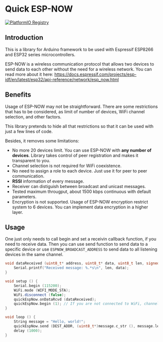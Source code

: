 # Quick ESP-NOW

[![PlatformIO Registry](https://badges.registry.platformio.org/packages/gmag11/library/QuickEspNow.svg)](https://registry.platformio.org/libraries/gmag11/QuickEspNow)

## Introduction
This is a library for Arduino framework to be used with Espressif ESP8266 and ESP32 series microcontrollers.

ESP-NOW is a wireless communication protocol that allows two devices to send data to each other without the need for a wireless network. You can read more about it here: https://docs.espressif.com/projects/esp-idf/en/latest/esp32/api-reference/network/esp_now.html

## Benefits
Usage of ESP-NOW may not be straightforward. There are some restrictions that has to be considered, as limit of number of devices, WiFi channel selection, and other factors.

This library pretends to hide all that restrictions so that it can be used with just a few lines of code.

Besides, it removes some limitations:

- No more 20 devices limit. You can use ESP-NOW with **any number of devices**. Library takes control of peer registration and makes it transparent to you.
- Channel selection is not required for WiFi coexistence.
- No need to assign a role to each device. Just use it for peer to peer communication.
- **RSSI** information of every message.
- Receiver can distiguish between broadcast and unicast messages.
- Tested maximum througput, about 1500 kbps continuous with default parameters.
- Encryption is not supported. Usage of ESP-NOW encryption restrict system to 6 devices. You can implement data encryption in a higher layer.

## Usage

One just only needs to call begin and set a receivin callback function, if you need to receive data. Then you can use send function to send data to a specific device or use `ESPNOW_BROADCAST_ADDRESS` to send data to all listening devices in the same channel.

```C++
void dataReceived (uint8_t* address, uint8_t* data, uint8_t len, signed int rssi, bool broadcast) {
    Serial.printf("Received message: %.*s\n", len, data);
}

void setup () {
    Serial.begin (115200);
    WiFi.mode (WIFI_MODE_STA);
    WiFi.disconnect (false);
    quickEspNow.onDataRcvd (dataReceived);
    quickEspNow.begin (1); // If you are not connected to WiFi, channel should be specified
}

void loop () {
    String message = "Hello, world!";
    quickEspNow.send (DEST_ADDR, (uint8_t*)message.c_str (), message.length ());
    delay (1000);
}
```

